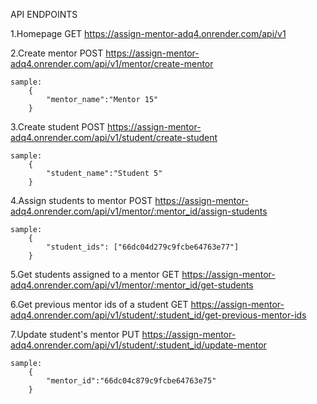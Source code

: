 API ENDPOINTS

1.Homepage
    GET https://assign-mentor-adq4.onrender.com/api/v1

2.Create mentor
    POST https://assign-mentor-adq4.onrender.com/api/v1/mentor/create-mentor

    sample:
        {
            "mentor_name":"Mentor 15"
        }

3.Create student
    POST https://assign-mentor-adq4.onrender.com/api/v1/student/create-student

    sample:
        {
            "student_name":"Student 5"
        }

4.Assign students to mentor
    POST https://assign-mentor-adq4.onrender.com/api/v1/mentor/:mentor_id/assign-students

    sample:
        { 
            "student_ids": ["66dc04d279c9fcbe64763e77"]
        }


5.Get students assigned to a mentor
    GET https://assign-mentor-adq4.onrender.com/api/v1/mentor/:mentor_id/get-students

6.Get previous mentor ids of a student
    GET https://assign-mentor-adq4.onrender.com/api/v1/student/:student_id/get-previous-mentor-ids

7.Update student's mentor
    PUT https://assign-mentor-adq4.onrender.com/api/v1/student/:student_id/update-mentor

    sample:
        {
            "mentor_id":"66dc04c879c9fcbe64763e75"
        }